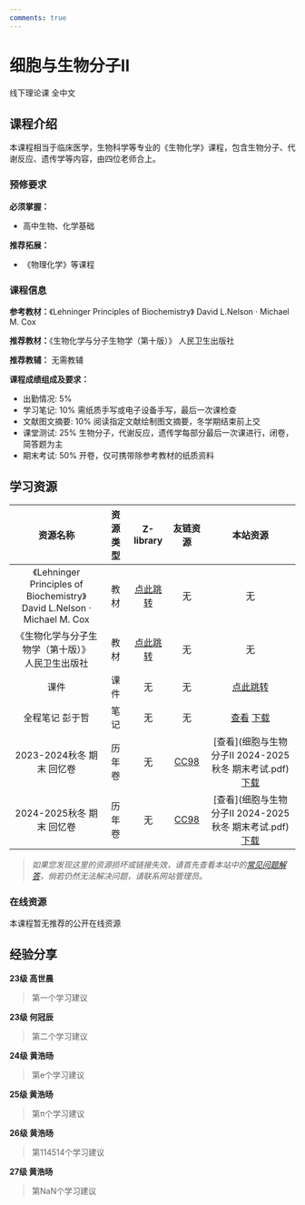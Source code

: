 ```yaml
---
comments: true
---
```


# 细胞与生物分子Ⅱ
线下理论课 全中文


## 课程介绍

本课程相当于临床医学，生物科学等专业的《生物化学》课程，包含生物分子、代谢反应、遗传学等内容，由四位老师合上。

### 预修要求

**必须掌握：**

- 高中生物、化学基础

**推荐拓展：**

- 《物理化学》等课程

### 课程信息

**参考教材：**《Lehninger Principles of Biochemistry》 David L.Nelson · Michael M. Cox

**推荐教材：**《生物化学与分子生物学（第十版）》 人民卫生出版社

**推荐教辅：** 无需教辅

**课程成绩组成及要求：**

- 出勤情况: 5% 
- 学习笔记: 10% 需纸质手写或电子设备手写，最后一次课检查
- 文献图文摘要: 10% 阅读指定文献绘制图文摘要，冬学期结束前上交
- 课堂测试: 25% 生物分子，代谢反应，遗传学每部分最后一次课进行，闭卷，简答题为主
- 期末考试: 50% 开卷，仅可携带除参考教材的纸质资料

## 学习资源

| 资源名称 | 资源类型 | Z-library | 友链资源 | 本站资源 |
|:---:|:---:|:---:|:---:|:---:|
| 《Lehninger Principles of Biochemistry》 <br> David L.Nelson · Michael M. Cox | 教材 | [点此跳转](https://zh.101ml.store/dl/37457280/fbfbf1) | 无 | 无 |
| 《生物化学与分子生物学（第十版）》 <br> 人民卫生出版社 | 教材 | [点此跳转](https://zh.101ml.store/dl/28422245/0ac8bc) | 无 | 无 |
| 课件 | 课件 | 无 | 无 | [点此跳转](https://zjuers.com/) |
| 全程笔记 彭于哲 | 笔记 | 无 | 无 | [查看](https://zjuers.com/) [下载](https://跳转到哪里呢.com) |
| 2023-2024秋冬 期末 回忆卷 | 历年卷 | 无 | [CC98](https://www.cc98.org/topic/6087340) | [查看](细胞与生物分子II 2024-2025秋冬 期末考试.pdf) [下载](https://跳转到哪里呢.com) |
| 2024-2025秋冬 期末 回忆卷 | 历年卷 | 无 | [CC98](https://www.cc98.org/topic/6087340) | [查看](细胞与生物分子II 2024-2025秋冬 期末考试.pdf) [下载](https://跳转到哪里呢.com) |

>*如果您发现这里的资源损坏或链接失效，请首先查看本站中的<a href="我也不知道指向哪里">常见问题解答</a>，倘若仍然无法解决问题，请联系网站管理员。*

### 在线资源

本课程暂无推荐的公开在线资源

## 经验分享

**23级 高世晨**

> 第一个学习建议

**23级 何冠辰**

> 第二个学习建议

**24级 黄浩旸**

> 第e个学习建议

**25级 黄浩旸**

> 第π个学习建议

**26级 黄浩旸**

> 第114514个学习建议

**27级 黄浩旸**

> 第NaN个学习建议



